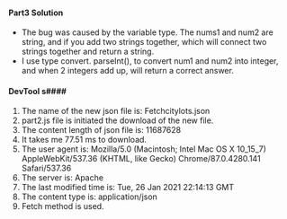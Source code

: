 #### Part3 Solution ####
- The bug was caused by the variable type. The nums1 and num2 are string, and if you add two strings together, which will connect two strings together and return a string.
- I use type convert. parseInt(), to convert num1 and num2 into integer, and when 2 integers add up, will return a correct answer.

#### DevTool s####
1. The name of the new json file is: Fetchcitylots.json
2. part2.js file is initiated the download of the new file.
3. The content length of json file is: 11687628
4. It takes me 77.51 ms to download. 
5. The user agent is: Mozilla/5.0 (Macintosh; Intel Mac OS X 10_15_7) AppleWebKit/537.36 (KHTML, like Gecko) Chrome/87.0.4280.141 Safari/537.36
6. The server is: Apache
7. The last modified time is: Tue, 26 Jan 2021 22:14:13 GMT
8. The content type is: application/json 
9. Fetch method is used. 
